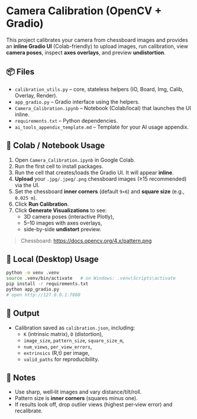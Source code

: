 # Camera Calibration (OpenCV + Gradio)

This project calibrates your camera from chessboard images and provides an **inline Gradio UI** (Colab-friendly) to upload images, run calibration, view **camera poses**, inspect **axes overlays**, and preview **undistortion**.

## 📦 Files
- `calibration_utils.py` – core, stateless helpers (IO, Board, Img, Calib, Overlay, Render).
- `app_gradio.py` – Gradio interface using the helpers.
- `Camera_Calibration.ipynb` – Notebook (Colab/local) that launches the UI inline.
- `requirements.txt` – Python dependencies.
- `ai_tools_appendix_template.md` – Template for your AI usage appendix.

## 🚀 Colab / Notebook Usage
1. Open `Camera_Calibration.ipynb` in Google Colab.
2. Run the first cell to install packages.
3. Run the cell that creates/loads the Gradio UI. It will appear **inline**.
4. **Upload** your `.jpg/.jpeg/.png` chessboard images (≥15 recommended) via the UI.
5. Set the chessboard **inner corners** (default `9×6`) and **square size** (e.g., `0.025 m`).
6. Click **Run Calibration**.
7. Click **Generate Visualizations** to see:
   - 3D camera poses (interactive Plotly),
   - 5–10 images with axes overlays,
   - side-by-side **undistort** preview.

> Chessboard: https://docs.opencv.org/4.x/pattern.png

## 🧪 Local (Desktop) Usage
```bash
python -m venv .venv
source .venv/bin/activate   # on Windows: .venv\Scripts\activate
pip install -r requirements.txt
python app_gradio.py
# open http://127.0.0.1:7860
```

## 📄 Output
- Calibration saved as `calibration.json`, including:
  - `K` (intrinsic matrix), `D` (distortion),
  - `image_size`, `pattern_size`, `square_size_m`,
  - `num_views`, `per_view_errors`,
  - `extrinsics` (R,t) per image,
  - `valid_paths` for reproducibility.

## 🧠 Notes
- Use sharp, well‑lit images and vary distance/tilt/roll.
- Pattern size is **inner corners** (squares minus one).
- If results look off, drop outlier views (highest per‑view error) and recalibrate.
